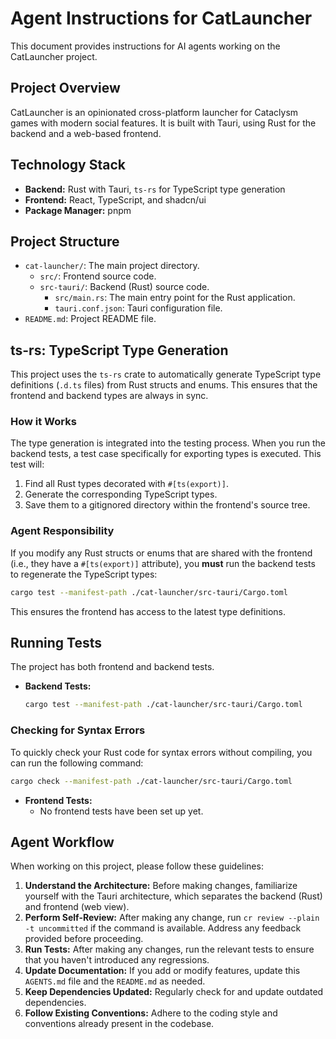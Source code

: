 # Agent Instructions for CatLauncher

This document provides instructions for AI agents working on the CatLauncher project.

## Project Overview

CatLauncher is an opinionated cross-platform launcher for Cataclysm games with modern social features. It is built with Tauri, using Rust for the backend and a web-based frontend.

## Technology Stack

- **Backend:** Rust with Tauri, `ts-rs` for TypeScript type generation
- **Frontend:** React, TypeScript, and shadcn/ui
- **Package Manager:** pnpm

## Project Structure

- `cat-launcher/`: The main project directory.
  - `src/`: Frontend source code.
  - `src-tauri/`: Backend (Rust) source code.
    - `src/main.rs`: The main entry point for the Rust application.
    - `tauri.conf.json`: Tauri configuration file.
- `README.md`: Project README file.

## ts-rs: TypeScript Type Generation

This project uses the `ts-rs` crate to automatically generate TypeScript type definitions (`.d.ts` files) from Rust structs and enums. This ensures that the frontend and backend types are always in sync.

### How it Works

The type generation is integrated into the testing process. When you run the backend tests, a test case specifically for exporting types is executed. This test will:

1.  Find all Rust types decorated with `#[ts(export)]`.
2.  Generate the corresponding TypeScript types.
3.  Save them to a gitignored directory within the frontend's source tree.

### Agent Responsibility

If you modify any Rust structs or enums that are shared with the frontend (i.e., they have a `#[ts(export)]` attribute), you **must** run the backend tests to regenerate the TypeScript types:

```bash
cargo test --manifest-path ./cat-launcher/src-tauri/Cargo.toml
```

This ensures the frontend has access to the latest type definitions.

## Running Tests

The project has both frontend and backend tests.

- **Backend Tests:**
  ```bash
  cargo test --manifest-path ./cat-launcher/src-tauri/Cargo.toml
  ```

### Checking for Syntax Errors

To quickly check your Rust code for syntax errors without compiling, you can run the following command:

```bash
cargo check --manifest-path ./cat-launcher/src-tauri/Cargo.toml
```

- **Frontend Tests:**
  - No frontend tests have been set up yet.

## Agent Workflow

When working on this project, please follow these guidelines:

1.  **Understand the Architecture:** Before making changes, familiarize yourself with the Tauri architecture, which separates the backend (Rust) and frontend (web view).
2.  **Perform Self-Review:** After making any change, run `cr review --plain -t uncommitted` if the command is available. Address any feedback provided before proceeding.
3.  **Run Tests:** After making any changes, run the relevant tests to ensure that you haven't introduced any regressions.
4.  **Update Documentation:** If you add or modify features, update this `AGENTS.md` file and the `README.md` as needed.
5.  **Keep Dependencies Updated:** Regularly check for and update outdated dependencies.
6.  **Follow Existing Conventions:** Adhere to the coding style and conventions already present in the codebase.
